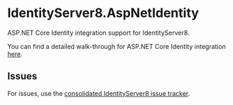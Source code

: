 # IdentityServer8.AspNetIdentity

ASP.NET Core Identity integration support for IdentityServer8.

You can find a detailed walk-through for ASP.NET Core Identity integration [here](https://IdentityServer8.readthedocs.io/en/latest/quickstarts/6_aspnet_identity.html).

## Issues

For issues, use the [consolidated IdentityServer8 issue tracker](https://github.com/IdentityServer/IdentityServer8/issues).
